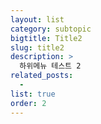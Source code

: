 ```yaml
---
layout: list
category: subtopic
bigtitle: Title2
slug: title2
description: >
  하위메뉴 테스트 2
related_posts:
  -
list: true
order: 2
---
```

